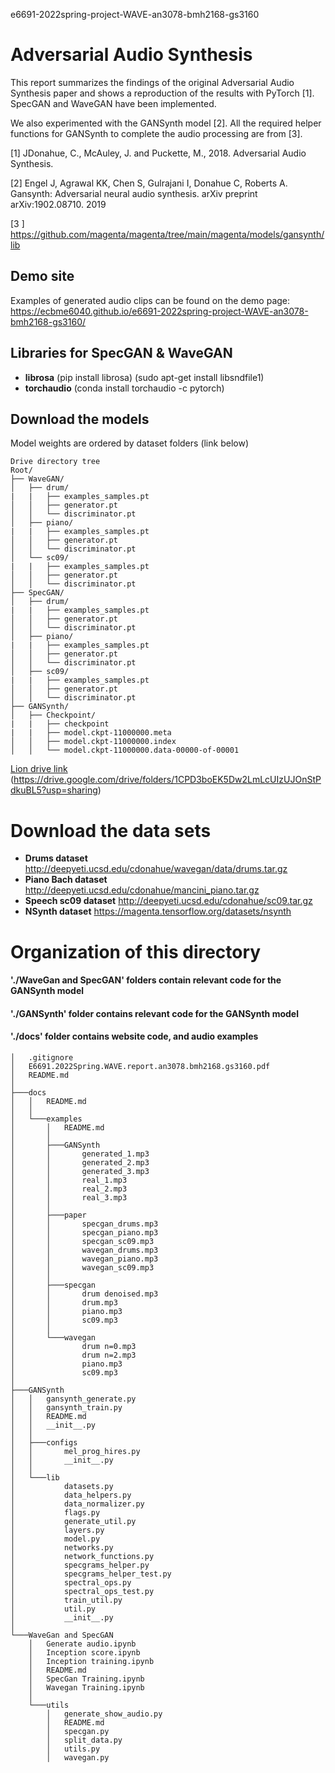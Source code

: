 e6691-2022spring-project-WAVE-an3078-bmh2168-gs3160
# Adversarial Audio Synthesis
This report summarizes the findings of the original Adversarial Audio Synthesis paper and shows a reproduction of the results with PyTorch [1]. SpecGAN and WaveGAN have been implemented.

We also experimented with the GANSynth model [2].
All the required helper functions for GANSynth to complete the audio processing are from [3].

[1] JDonahue, C., McAuley, J. and Puckette, M., 2018. Adversarial Audio Synthesis. 

[2] Engel J, Agrawal KK, Chen S, Gulrajani I, Donahue C, Roberts A. Gansynth: Adversarial neural audio synthesis. arXiv preprint arXiv:1902.08710. 2019

[3 ] https://github.com/magenta/magenta/tree/main/magenta/models/gansynth/lib
## Demo site
Examples of generated audio clips can be found on the demo page: https://ecbme6040.github.io/e6691-2022spring-project-WAVE-an3078-bmh2168-gs3160/

## Libraries for SpecGAN & WaveGAN

- **librosa** (pip install librosa)
(sudo apt-get install libsndfile1)
- **torchaudio** (conda install torchaudio -c pytorch)

## Download the models
Model weights are ordered by dataset folders (link below) 
```
Drive directory tree
Root/
├── WaveGAN/
│   ├── drum/
|   |   ├── examples_samples.pt
│   │   ├── generator.pt
│   │   └── discriminator.pt
│   ├── piano/
|   |   ├── examples_samples.pt
│   │   ├── generator.pt
│   │   └── discriminator.pt
│   └── sc09/
|   |   ├── examples_samples.pt
│   │   ├── generator.pt
│   │   └── discriminator.pt
├── SpecGAN/
│   ├── drum/
|   |   ├── examples_samples.pt
│   │   ├── generator.pt
│   │   └── discriminator.pt
│   ├── piano/
|   |   ├── examples_samples.pt
│   │   ├── generator.pt
│   │   └── discriminator.pt
│   ├── sc09/
|   |   ├── examples_samples.pt
│   │   ├── generator.pt
│   │   └── discriminator.pt
├── GANSynth/
│   ├── Checkpoint/
|   |   ├── checkpoint
|   |   ├── model.ckpt-11000000.meta
│   │   ├── model.ckpt-11000000.index
│   │   └── model.ckpt-11000000.data-00000-of-00001
```
[Lion drive link](https://drive.google.com/drive/folders/1CPD3boEK5Dw2LmLcUIzUJOnStPdkuBL5?usp=sharing)
(https://drive.google.com/drive/folders/1CPD3boEK5Dw2LmLcUIzUJOnStPdkuBL5?usp=sharing)


# Download the data sets
- **Drums dataset** http://deepyeti.ucsd.edu/cdonahue/wavegan/data/drums.tar.gz
- **Piano Bach dataset** http://deepyeti.ucsd.edu/cdonahue/mancini_piano.tar.gz
- **Speech sc09 dataset** http://deepyeti.ucsd.edu/cdonahue/sc09.tar.gz
- **NSynth dataset** https://magenta.tensorflow.org/datasets/nsynth



# Organization of this directory

#### './WaveGan and SpecGAN' folders contain relevant code for the GANSynth model
#### './GANSynth' folder contains relevant code for the GANSynth model
#### './docs' folder contains website code, and audio examples
```
│   .gitignore
│   E6691.2022Spring.WAVE.report.an3078.bmh2168.gs3160.pdf
│   README.md
│
├───docs
│   │   README.md
│   │
│   └───examples
│       │   README.md
│       │
│       ├───GANSynth
│       │       generated_1.mp3
│       │       generated_2.mp3
│       │       generated_3.mp3
│       │       real_1.mp3
│       │       real_2.mp3
│       │       real_3.mp3
│       │
│       ├───paper
│       │       specgan_drums.mp3
│       │       specgan_piano.mp3
│       │       specgan_sc09.mp3
│       │       wavegan_drums.mp3
│       │       wavegan_piano.mp3
│       │       wavegan_sc09.mp3
│       │
│       ├───specgan
│       │       drum denoised.mp3
│       │       drum.mp3
│       │       piano.mp3
│       │       sc09.mp3
│       │
│       └───wavegan
│               drum n=0.mp3
│               drum n=2.mp3
│               piano.mp3
│               sc09.mp3
│
├───GANSynth
│   │   gansynth_generate.py
│   │   gansynth_train.py
│   │   README.md
│   │   __init__.py
│   │
│   ├───configs
│   │       mel_prog_hires.py
│   │       __init__.py
│   │
│   └───lib
│           datasets.py
│           data_helpers.py
│           data_normalizer.py
│           flags.py
│           generate_util.py
│           layers.py
│           model.py
│           networks.py
│           network_functions.py
│           specgrams_helper.py
│           specgrams_helper_test.py
│           spectral_ops.py
│           spectral_ops_test.py
│           train_util.py
│           util.py
│           __init__.py
│
└───WaveGan and SpecGAN
    │   Generate audio.ipynb
    │   Inception score.ipynb
    │   Inception training.ipynb
    │   README.md
    │   SpecGan Training.ipynb
    │   Wavegan Training.ipynb
    │
    └───utils
        │   generate_show_audio.py
        │   README.md
        │   specgan.py
        │   split_data.py
        │   utils.py
        │   wavegan.py

```

